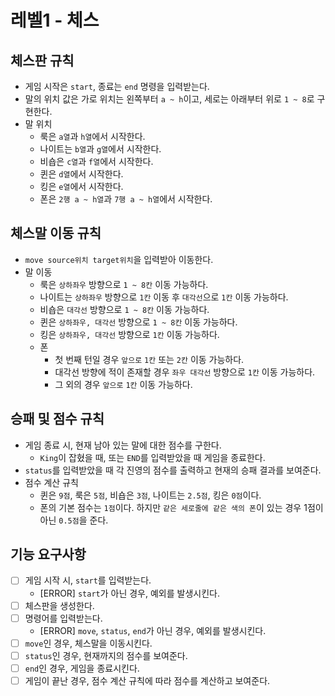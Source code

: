 # 레벨1 - 체스

## 체스판 규칙

- 게임 시작은 `start`, 종료는 `end` 명령을 입력받는다.
- 말의 위치 값은 가로 위치는 왼쪽부터 `a ~ h`이고, 세로는 아래부터 위로 `1 ~ 8`로 구현한다.
- 말 위치
    - 룩은 `a열`과 `h열`에서 시작한다.
    - 나이트는 `b열`과 `g열`에서 시작한다.
    - 비숍은 `c열`과 `f열`에서 시작한다.
    - 퀸은 `d열`에서 시작한다.
    - 킹은 `e열`에서 시작한다.
    - 폰은 `2행 a ~ h열`과 `7행 a ~ h열`에서 시작한다.

## 체스말 이동 규칙

- `move source위치 target위치`을 입력받아 이동한다.
- 말 이동
    - 룩은 `상하좌우` 방향으로 `1 ~ 8칸` 이동 가능하다.
    - 나이트는 `상하좌우` 방향으로 `1칸` 이동 후 `대각선`으로 `1칸` 이동 가능하다.
    - 비숍은 `대각선` 방향으로 `1 ~ 8칸` 이동 가능하다.
    - 퀸은 `상하좌우, 대각선` 방향으로 `1 ~ 8칸` 이동 가능하다.
    - 킹은 `상하좌우, 대각선` 방향으로 `1칸` 이동 가능하다.
    - 폰
        - 첫 번째 턴일 경우 `앞으로` `1칸` 또는 `2칸` 이동 가능하다.
        - 대각선 방향에 적이 존재할 경우 `좌우 대각선` 방향으로 `1칸` 이동 가능하다.
        - 그 외의 경우 `앞으로` `1칸` 이동 가능하다.

## 승패 및 점수 규칙

- 게임 종료 시, 현재 남아 있는 말에 대한 점수를 구한다.
    - `King`이 잡혔을 때, 또는 `END`를 입력받았을 때 게임을 종료한다.
- `status`를 입력받았을 때 각 진영의 점수를 출력하고 현재의 승패 결과를 보여준다.
- 점수 계산 규칙
    - 퀸은 `9점`, 룩은 `5점`, 비숍은 `3점`, 나이트는 `2.5점`, 킹은 `0점`이다.
    - 폰의 기본 점수는 `1점`이다. 하지만 `같은 세로줄에 같은 색의 폰`이 있는 경우 1점이 아닌 `0.5점`을 준다.

## 기능 요구사항

- [ ] 게임 시작 시, `start`를 입력받는다.
    - [ERROR] `start`가 아닌 경우, 예외를 발생시킨다.
- [ ] 체스판을 생성한다.
- [ ] 명령어를 입력받는다.
    - [ERROR] `move`, `status`, `end`가 아닌 경우, 예외를 발생시킨다.
- [ ] `move`인 경우, 체스말을 이동시킨다.
- [ ] `status`인 경우, 현재까지의 점수를 보여준다.
- [ ] `end`인 경우, 게임을 종료시킨다.
- [ ] 게임이 끝난 경우, 점수 계산 규칙에 따라 점수를 계산하고 보여준다.
